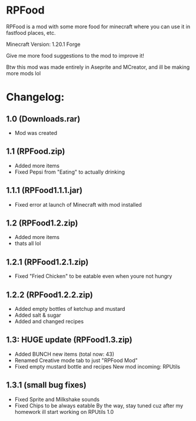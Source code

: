 # RPFood
RPFood is a mod with some more food for minecraft where you can use it in fastfood places, etc.

Minecraft Version: 1.20.1 Forge

Give me more food suggestions to the mod to improve it!


Btw this mod was made entirely in Aseprite and MCreator, and ill be making more mods lol

# Changelog:

## 1.0 (Downloads.rar)

- Mod was created

## 1.1 (RPFood.zip)
- Added more items
- Fixed Pepsi from "Eating" to actually drinking

## 1.1.1 (RPFood1.1.1.jar)
- Fixed error at launch of Minecraft with mod installed

## 1.2 (RPFood1.2.zip)
- Added more items
- thats all lol

## 1.2.1 (RPFood1.2.1.zip)
- Fixed "Fried Chicken" to be eatable even when youre not hungry

## 1.2.2 (RPFood1.2.2.zip)
- Added empty bottles of ketchup and mustard
- Added salt & sugar
- Added and changed recipes

## 1.3: HUGE update (RPFood1.3.zip)
- Added BUNCH new items (total now: 43)
- Renamed Creative mode tab to just "RPFood Mod"
- Fixed empty mustard bottle and recipes
New mod incoming: RPUtils

## 1.3.1 (small bug fixes)
- Fixed Sprite and Milkshake sounds
- Fixed Chips to be always eatable
By the way, stay tuned cuz after my homework ill start working on RPUtils 1.0
